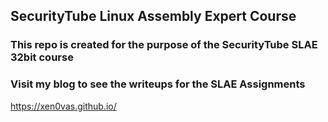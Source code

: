 ## SecurityTube Linux Assembly Expert Course

### This repo is created for the purpose of the SecurityTube SLAE 32bit course

### Visit my blog to see the writeups for the SLAE Assignments

https://xen0vas.github.io/
